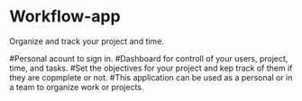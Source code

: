 # Workflow-app
Organize and track your project and time.

#Personal acount to sign in.
#Dashboard for controll of your users, project, time, and tasks.
#Set the objectives for your project and kep track of them if they are copmplete or not.
#This application can be used as a personal or in a team to organize work or projects.


